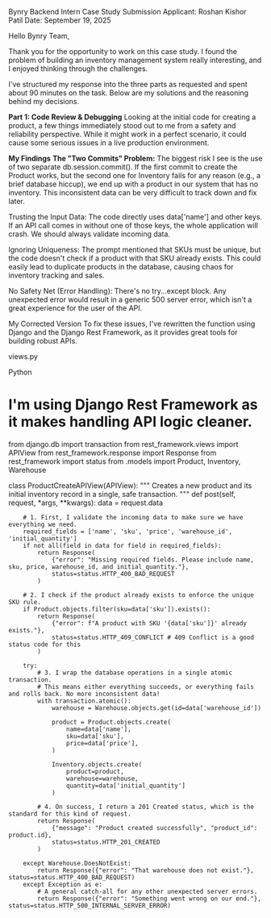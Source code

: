 
Bynry Backend Intern Case Study Submission
Applicant: Roshan Kishor Patil
Date: September 19, 2025

Hello Bynry Team,

Thank you for the opportunity to work on this case study. I found the problem of building an inventory management system really interesting, and I enjoyed thinking through the challenges.

I've structured my response into the three parts as requested and spent about 90 minutes on the task. Below are my solutions and the reasoning behind my decisions.

**Part 1: Code Review & Debugging**
Looking at the initial code for creating a product, a few things immediately stood out to me from a safety and reliability perspective. While it might work in a perfect scenario, it could cause some serious issues in a live production environment.

**My Findings**
**The "Two Commits" Problem:** The biggest risk I see is the use of two separate db.session.commit(). If the first commit to create the Product works, but the second one for Inventory fails for any reason (e.g., a brief database hiccup), we end up with a product in our system that has no inventory. This inconsistent data can be very difficult to track down and fix later.

Trusting the Input Data: The code directly uses data['name'] and other keys. If an API call comes in without one of those keys, the whole application will crash. We should always validate incoming data.

Ignoring Uniqueness: The prompt mentioned that SKUs must be unique, but the code doesn't check if a product with that SKU already exists. This could easily lead to duplicate products in the database, causing chaos for inventory tracking and sales.

No Safety Net (Error Handling): There's no try...except block. Any unexpected error would result in a generic 500 server error, which isn't a great experience for the user of the API.

My Corrected Version
To fix these issues, I've rewritten the function using Django and the Django Rest Framework, as it provides great tools for building robust APIs.

views.py

Python

# I'm using Django Rest Framework as it makes handling API logic cleaner.
from django.db import transaction
from rest_framework.views import APIView
from rest_framework.response import Response
from rest_framework import status
from .models import Product, Inventory, Warehouse

class ProductCreateAPIView(APIView):
    """
    Creates a new product and its initial inventory record in a single, safe transaction.
    """
    def post(self, request, *args, **kwargs):
        data = request.data

        # 1. First, I validate the incoming data to make sure we have everything we need.
        required_fields = ['name', 'sku', 'price', 'warehouse_id', 'initial_quantity']
        if not all(field in data for field in required_fields):
            return Response(
                {"error": "Missing required fields. Please include name, sku, price, warehouse_id, and initial_quantity."},
                status=status.HTTP_400_BAD_REQUEST
            )

        # 2. I check if the product already exists to enforce the unique SKU rule.
        if Product.objects.filter(sku=data['sku']).exists():
            return Response(
                {"error": f"A product with SKU '{data['sku']}' already exists."},
                status=status.HTTP_409_CONFLICT # 409 Conflict is a good status code for this
            )
        
        try:
            # 3. I wrap the database operations in a single atomic transaction.
            # This means either everything succeeds, or everything fails and rolls back. No more inconsistent data!
            with transaction.atomic():
                warehouse = Warehouse.objects.get(id=data['warehouse_id'])

                product = Product.objects.create(
                    name=data['name'],
                    sku=data['sku'],
                    price=data['price'],
                )
                
                Inventory.objects.create(
                    product=product,
                    warehouse=warehouse,
                    quantity=data['initial_quantity']
                )

            # 4. On success, I return a 201 Created status, which is the standard for this kind of request.
            return Response(
                {"message": "Product created successfully", "product_id": product.id},
                status=status.HTTP_201_CREATED
            )

        except Warehouse.DoesNotExist:
            return Response({"error": "That warehouse does not exist."}, status=status.HTTP_400_BAD_REQUEST)
        except Exception as e:
            # A general catch-all for any other unexpected server errors.
            return Response({"error": "Something went wrong on our end."}, status=status.HTTP_500_INTERNAL_SERVER_ERROR)

